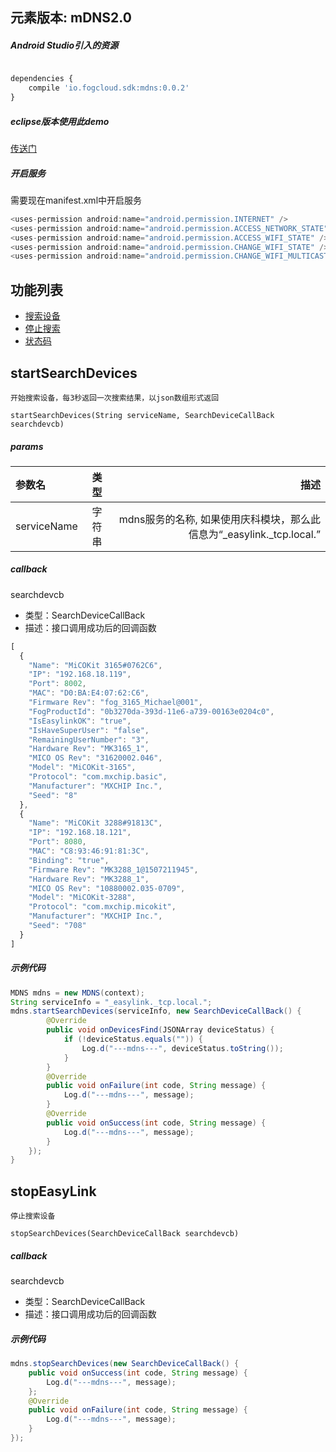 ## 元素版本: mDNS2.0

##### Android Studio引入的资源

```js

dependencies {
    compile 'io.fogcloud.sdk:mdns:0.0.2'
}
```

##### eclipse版本使用此demo

[传送门](https://github.com/MXCHIP/mDNSmin)

##### 开启服务

需要现在manifest.xml中开启服务
```js
<uses-permission android:name="android.permission.INTERNET" />
<uses-permission android:name="android.permission.ACCESS_NETWORK_STATE" />
<uses-permission android:name="android.permission.ACCESS_WIFI_STATE" />
<uses-permission android:name="android.permission.CHANGE_WIFI_STATE" />
<uses-permission android:name="android.permission.CHANGE_WIFI_MULTICAST_STATE" />
```

## **功能列表**

* [搜索设备](#startSearchDevices)
* [停止搜索](#stopSearchDevices)
* [状态码](https://github.com/MXCHIP/Fog2.0/blob/master/docs/Error-code.md)


<div id="startSearchDevices"></div>

## **startSearchDevices**
    开始搜索设备，每3秒返回一次搜索结果，以json数组形式返回

    startSearchDevices(String serviceName, SearchDeviceCallBack searchdevcb)

##### params
参数名 | 类型 | 描述
:-----------  | :-------------:| -----------:
serviceName     | 字符串       | mdns服务的名称, 如果使用庆科模块，那么此信息为“_easylink._tcp.local.”

##### callback
searchdevcb
- 类型：SearchDeviceCallBack
- 描述：接口调用成功后的回调函数
```js
[
  {
    "Name": "MiCOKit 3165#0762C6",
    "IP": "192.168.18.119",
    "Port": 8002,
    "MAC": "D0:BA:E4:07:62:C6",
    "Firmware Rev": "fog_3165_Michael@001",
    "FogProductId": "0b3270da-393d-11e6-a739-00163e0204c0",
    "IsEasylinkOK": "true",
    "IsHaveSuperUser": "false",
    "RemainingUserNumber": "3",
    "Hardware Rev": "MK3165_1",
    "MICO OS Rev": "31620002.046",
    "Model": "MiCOKit-3165",
    "Protocol": "com.mxchip.basic",
    "Manufacturer": "MXCHIP Inc.",
    "Seed": "8"
  },
  {
    "Name": "MiCOKit 3288#91813C",
    "IP": "192.168.18.121",
    "Port": 8080,
    "MAC": "C8:93:46:91:81:3C",
    "Binding": "true",
    "Firmware Rev": "MK3288_1@1507211945",
    "Hardware Rev": "MK3288_1",
    "MICO OS Rev": "10880002.035-0709",
    "Model": "MiCOKit-3288",
    "Protocol": "com.mxchip.micokit",
    "Manufacturer": "MXCHIP Inc.",
    "Seed": "708"
  }
]
```

##### 示例代码
```java
MDNS mdns = new MDNS(context);
String serviceInfo = "_easylink._tcp.local.";
mdns.startSearchDevices(serviceInfo, new SearchDeviceCallBack() {
        @Override
        public void onDevicesFind(JSONArray deviceStatus) {
            if (!deviceStatus.equals("")) {
                Log.d("---mdns---", deviceStatus.toString());
            }
        }
        @Override
        public void onFailure(int code, String message) {
            Log.d("---mdns---", message);
        }
        @Override
        public void onSuccess(int code, String message) {
            Log.d("---mdns---", message);
        }
    });
}
```

<div id="stopEasyLink"></div>

## **stopEasyLink**
    停止搜索设备

    stopSearchDevices(SearchDeviceCallBack searchdevcb)

##### callback
searchdevcb
- 类型：SearchDeviceCallBack
- 描述：接口调用成功后的回调函数

##### 示例代码
```java
mdns.stopSearchDevices(new SearchDeviceCallBack() {
    public void onSuccess(int code, String message) {
        Log.d("---mdns---", message);
    };
    @Override
    public void onFailure(int code, String message) {
        Log.d("---mdns---", message);
    }
});
```